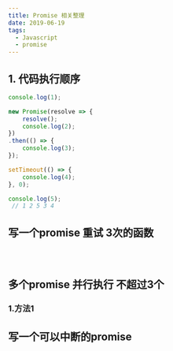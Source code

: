 ```yaml
---
title: Promise 相关整理
date: 2019-06-19
tags:
  - Javascript
  - promise
---
```

## 1. 代码执行顺序

```js
console.log(1);

new Promise(resolve => {
    resolve();
    console.log(2);
})
.then(() => {
    console.log(3);
});

setTimeout(() => {
    console.log(4);
}, 0);

console.log(5);
 // 1 2 5 3 4
```
## 写一个promise 重试 3次的函数

```js




```
## 多个promise 并行执行 不超过3个

### 1.方法1 




## 写一个可以中断的promise



